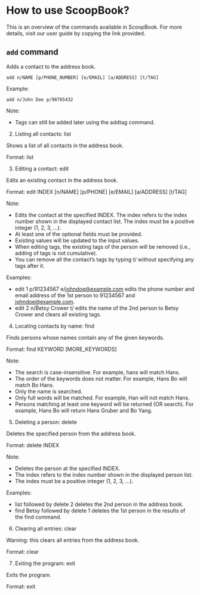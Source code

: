 # How to use ScoopBook?

This is an overview of the commands available in ScoopBook. For more details, visit our user guide by copying the link provided.

## `add` command

Adds a contact to the address book.

```
add n/NAME [p/PHONE_NUMBER] [e/EMAIL] [a/ADDRESS] [t/TAG]
```

Example:

```
add n/John Doe p/98765432
```
Note:
- Tags can still be added later using the addtag command.

2. Listing all contacts: list

Shows a list of all contacts in the address book.

Format: list

3. Editing a contact: edit

Edits an existing contact in the address book.

Format: edit INDEX [n/NAME] [p/PHONE] [e/EMAIL] [a/ADDRESS] [t/TAG]

Note:
- Edits the contact at the specified INDEX. The index refers to the index number shown in the displayed contact list.
  The index must be a positive integer (1, 2, 3, …).
- At least one of the optional fields must be provided.
- Existing values will be updated to the input values.
- When editing tags, the existing tags of the person will be removed (i.e., adding of tags is not cumulative).
- You can remove all the contact’s tags by typing t/ without specifying any tags after it.

Examples:
- edit 1 p/91234567 e/johndoe@example.com edits the phone number and email address of the 1st person to 91234567 and
  johndoe@example.com.
- edit 2 n/Betsy Crower t/ edits the name of the 2nd person to Betsy Crower and clears all existing tags.

4. Locating contacts by name: find

Finds persons whose names contain any of the given keywords.

Format: find KEYWORD [MORE_KEYWORDS]

Note:
- The search is case-insensitive. For example, hans will match Hans.
- The order of the keywords does not matter. For example, Hans Bo will match Bo Hans.
- Only the name is searched.
- Only full words will be matched. For example, Han will not match Hans.
- Persons matching at least one keyword will be returned (OR search). For example, Hans Bo will return Hans Gruber and
  Bo Yang.

5. Deleting a person: delete

Deletes the specified person from the address book.

Format: delete INDEX

Note:
- Deletes the person at the specified INDEX.
- The index refers to the index number shown in the displayed person list.
- The index must be a positive integer (1, 2, 3, …).

Examples:
- list followed by delete 2 deletes the 2nd person in the address book.
- find Betsy followed by delete 1 deletes the 1st person in the results of the find command.

6. Clearing all entries: clear

Warning: this clears all entries from the address book.

Format: clear

7. Exiting the program: exit

Exits the program.

Format: exit
